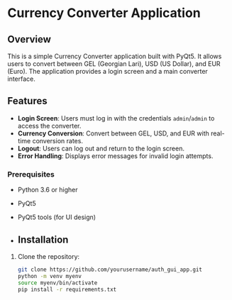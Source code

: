 # Currency Converter Application

## Overview

This is a simple Currency Converter application built with PyQt5. It allows users to convert between GEL (Georgian Lari), USD (US Dollar), and EUR (Euro). The application provides a login screen and a main converter interface.

## Features

- **Login Screen**: Users must log in with the credentials `admin`/`admin` to access the converter.
- **Currency Conversion**: Convert between GEL, USD, and EUR with real-time conversion rates.
- **Logout**: Users can log out and return to the login screen.
- **Error Handling**: Displays error messages for invalid login attempts.


### Prerequisites

- Python 3.6 or higher
- PyQt5
- PyQt5 tools (for UI design)

- ## Installation

1. Clone the repository:

   ```sh
   git clone https://github.com/yourusername/auth_gui_app.git
   python -m venv myenv
   source myenv/bin/activate
   pip install -r requirements.txt
   ```
